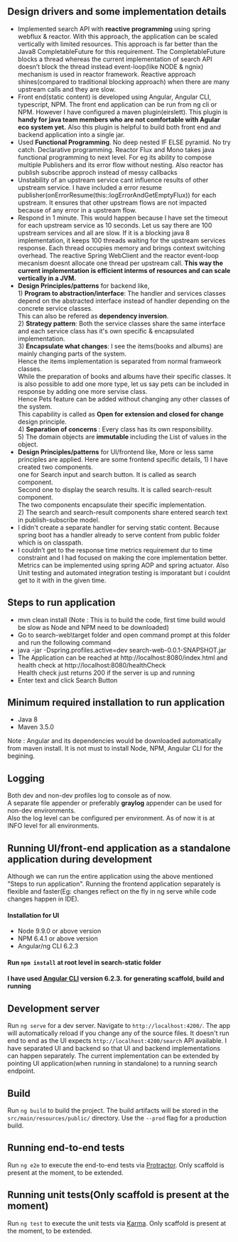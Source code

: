 
## Design drivers and some implementation details

<ul>
<li>
Implemented search API with <b>reactive programming</b> using spring webflux & reactor. 
With this approach, the application can be scaled vertically with limited resources.
This approach is far better than the Java8 CompletableFuture for this requirement. 
The CompletableFuture blocks a thread whereas the current implementation of search API doesn’t block the thread instead event-loop(like NODE & ngnix) mechanism is used in reactor framework.
Reactive approach shines(compared to traditional blocking approach) when there are many upstream calls and they are slow.
</li>

<li>
Front end(static content) is developed using Angular, Angular CLI, typescript, NPM. 
The front end application can be run from ng cli or NPM. 
However I have configured a maven plugin(eirslett). 
This plugin is <b>handy for java team members who are not comfortable with Agular eco system yet.</b> 
Also this plugin is helpful to build both front end and backend application into a single jar.
</li>

<li>Used <b>Functional Programming</b>. No deep nested IF ELSE pyramid. No try catch. Declarative programming.
Reactor Flux and Mono takes java functional programming to next level. For eg its ability to compose multiple Publishers and its error flow without nesting. 
Also reactor has publish subscribe approch instead of messy callbacks
</li>

<li>
Unstability of an upstream service cant influence results of other upstream service. 
I have included a error resume publisher(onErrorResume(this::logErrorAndGetEmptyFlux)) for each upstream. It ensures that other upstream flows are not impacted because of any error in a upstream flow.
</li>

<li>
Respond in 1 minute. This would happen because I have set the timeout for each upstream service as 10 seconds.
Let us say there are 100 upstream services and all are slow. If it is a blocking java 8 implementation, it keeps 100 threads waiting for the upstream services response. Each thread occupies memory and brings context switching overhead.
The reactive Spring WebClient and the reactor event-loop mecanism doesnt allocate one thread per upstream call.
<b>This way the current implementation is efficient interms of resources and can scale vertically in a JVM.</b>  
</li>

<li><b>Design Principles/patterns</b> for backend like, <br>
1) <b>Program to abstraction/interface</b>: The handler and services classes depend on the abstracted interface instead of handler depending on the concrete service classes.<br>
This can also be refered as <b>dependency inversion</b>. <br>
2) <b>Strategy pattern</b>: Both the service classes share the same interface and each service class has it's own specific & encapsulated implementation.<br>
3) <b>Encapsulate what changes</b>: I see the items(books and albums) are mainly changing parts of the system.<br> Hence the items implementation is separated from normal framweork classes.<br> 
While the preparation of books and albums have their specific classes. It is also possible to add one more type, let us say pets can be included in response by adding one more servise class.<br> 
Hence Pets feature can be added without changing any other classes of the system.<br>
This capability is called as <b>Open for extension and closed for change</b> design principle.<br>
4) <b>Separation of concerns </b>: Every class has its own responsibility.<br>
5) The domain objects are <b>immutable </b>including the List of values in the object.
</li>

<li><b>Design Principles/patterns</b> for UI/frontend like,
More or less same principles are applied. Here are some frontend specific details,
1) I have created two components.<br>
 one for Search input and search button. It is called as search component.<br>
 Second one to display the search results. It is called search-result component.<br>
The two components encapsulate their specific implementation.<br>
2) The search and search-result components share entered search text in publish-subscribe model.
</li>

<li>I didn't create a separate handler for serving static content. Because spring boot has a handler already to serve content from  public folder which is on classpath.</li>

<li>I couldn’t get to the response time metrics requirement dur to time constraint and I had focused on making the core implementation better. 
Metrics can be implemented using spring AOP and spring actuator.
Also Unit testing and automated integration testing is imporatant but i couldnt get to it with in the given time. 
</li>
</ul>

## Steps to run application
<ul>
<li>mvn clean install (Note : This is to build the code, first time build would be slow as Node and NPM need to be downloaded)</li>
<li>Go to search-web\target folder and open command prompt at this folder and run the following command</li>
<li>java -jar -Dspring.profiles.active=dev search-web-0.0.1-SNAPSHOT.jar</li>
<li>The Application can be reached at http://localhost:8080/index.html and health check at http://localhost:8080/healthCheck <br> 
Health check just returns 200 if the server is up and running</li>
<li>Enter text and click Search Button </li>
</ul>

## Minimum required installation to run application

<ul>
<li>Java 8</li>
<li>Maven 3.5.0</li>
</ul>
Note : Angular and its dependencies would be downloaded automatically from maven install. 
It is not must to install Node, NPM, Angular CLI for the begining.


## Logging
Both dev and non-dev profiles log to console as of now. <br>
A separate file appender or preferably <b>graylog</b> appender can be used for non-dev environments.<br>
Also the log level can be configured per environment. As of now it is at INFO level for all environments. 

## Running UI/front-end application as a standalone application during development

Although we can run the entire application using the above mentioned "Steps to run application".
Running the frontend application separately is flexible and faster(Eg: changes reflect on the fly in ng serve while code changes happen in IDE).

#### Installation for UI
<ul>
<li>Node 9.9.0 or above version</li>
<li>NPM 6.4.1 or above version</li>
<li>Angular/ng CLI 6.2.3</li>
</ul>


#### Run `npm install` at root level in search-static folder

#### I have used [Angular CLI](https://github.com/angular/angular-cli) version 6.2.3. for generating scaffold, build and running

## Development server

Run `ng serve` for a dev server. Navigate to `http://localhost:4200/`. The app will automatically reload if you change any of the source files.
It doesn't run end to end as the UI expects `http://localhost:4200/search` API available. 
I have separated UI and backend so that UI and backend implementations can happen separately.
The current implementation can be extended by pointing UI application(when running in standalone) to a running search endpoint.  

## Build

Run `ng build` to build the project. The build artifacts will be stored in the `src/main/resources/public/` directory. Use the `--prod` flag for a production build.

## Running end-to-end tests
Run `ng e2e` to execute the end-to-end tests via [Protractor](http://www.protractortest.org/).
Only scaffold is present at the moment, to be extended.

## Running unit tests(Only scaffold is present at the moment)
Run `ng test` to execute the unit tests via [Karma](https://karma-runner.github.io).
Only scaffold is present at the moment, to be extended.
